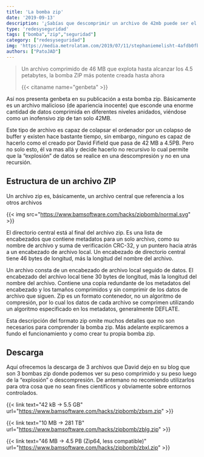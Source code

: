```yaml
---
title: 'La bomba zip'
date: '2019-09-13'
description: '¿Sabías que descomprimir un archivo de 42mb puede ser el final de tu maquina? No te pierdas todo lo que tienes que saber sobre la bomba zip'
type: 'redesyseguridad'
tags: ["bomba","zip","seguridad"]
category: ["redesyseguridad"]
img: 'https://media.metrolatam.com/2019/07/11/stephaniemelisht-4afdb0fb4aeb4a6bdb8b5526ef50ca74-600x400.jpg'
authors: ["PatoJAD"]
---
```


> Un archivo comprimido de 46 MB que explota hasta alcanzar los 4.5 petabytes, la bomba ZIP más potente creada hasta ahora
>
>{{< citaname name="genbeta" >}}

Así nos presenta genbeta en su publicación a esta bomba zip. Básicamente es un archivo malicioso (de apariencia inocente) que esconde una enorme cantidad de datos comprimida en diferentes niveles anidados, viéndose como un inofensivo zip de tan solo 42MB.

Este tipo de archivo es capaz de colapsar el ordenador por un colapso de buffer y existen hace bastante tiempo, sin embargo, ninguno es capaz de hacerlo como el creado por David Fifield que pasa de 42 MB a 4.5PB. Pero no solo esto, él va mas allá y decide hacerlo no recursivo lo cual permite que la “explosión” de datos se realice en una descompresión y no en una recursión.



 



## Estructura de un archivo ZIP

Un archivo zip es, básicamente, un archivo central que referencia a los otros archivos



{{< img src="https://www.bamsoftware.com/hacks/zipbomb/normal.svg" >}}



El directorio central está al final del archivo zip. Es una lista de encabezados que contiene metadatos para un solo archivo, como su nombre de archivo y suma de verificación CRC-32, y un puntero hacia atrás a un encabezado de archivo local. Un encabezado de directorio central tiene 46 bytes de longitud, más la longitud del nombre del archivo.

Un archivo consta de un encabezado de archivo local seguido de datos. El encabezado del archivo local tiene 30 bytes de longitud, más la longitud del nombre del archivo. Contiene una copia redundante de los metadatos del encabezado y los tamaños comprimidos y sin comprimir de los datos de archivo que siguen. Zip es un formato contenedor, no un algoritmo de compresión, por lo cual los datos de cada archivo se comprimen utilizando un algoritmo especificado en los metadatos, generalmente DEFLATE.

Esta descripción del formato zip omite muchos detalles que no son necesarios para comprender la bomba zip. Más adelante explicaremos a fundo el funcionamiento y como crear tu propia bomba zip.




## Descarga

Aquí ofrecemos la descarga de 3 archivos que David dejo en su blog que son 3 bombas zip donde podemos ver su peso comprimido y su peso luego de la “explosión” o descompresión. De antemano no recomiendo utilizarlos para otra cosa que no sean fines científicos y obviamente sobre entornos controlados.


{{< link text="42 kB	→	5.5 GB" url="https://www.bamsoftware.com/hacks/zipbomb/zbsm.zip" >}}

{{< link text="10 MB	→	281 TB" url="https://www.bamsoftware.com/hacks/zipbomb/zblg.zip" >}}

{{< link text="46 MB	→	4.5 PB (Zip64, less compatible)" url="https://www.bamsoftware.com/hacks/zipbomb/zbxl.zip" >}}

